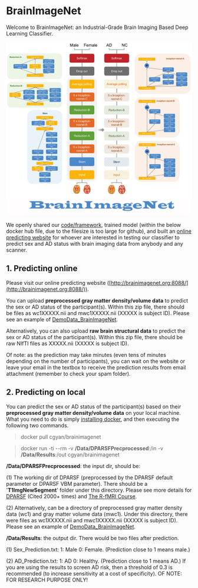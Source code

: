 # BrainImageNet

Welcome to BrainImageNet: an Industrial-Grade Brain Imaging Based Deep Learning Classifier. 

![ScreenShot](./web/images/index.jpg)

We openly shared our [code/framework](https://github.com/Chaogan-Yan/BrainImageNet), trained model (within the below docker hub file, due to the filesize is too large for github), and built an [online predicting website](http://brainimagenet.org:8088/) for whoever are interested in testing our classifier to predict sex and AD status with brain imaging data from anybody and any scanner. 

## 1. Predicting online
Please visit our online predicting website ([http://brainimagenet.org:8088/](http://brainimagenet.org:8088/)).

You can upload **preprocessed gray matter density/volume data** to predict the sex or AD status of the participant(s). Within this zip file, there should be files as wc1XXXXX.nii and mwc1XXXXX.nii (XXXXX is subject ID). Please see an example of [DemoData_BrainImageNet](https://github.com/Chaogan-Yan/BrainImageNet/blob/master/data/DemoData_BrainImageNet.zip).

Alternatively, you can also upload **raw brain structural data** to predict the sex or AD status of the participant(s). Within this zip file, there should be raw NIfTI files as XXXXX.nii (XXXXX is subject ID). 

Of note: as the prediction may take minutes (even tens of minutes depending on the number of participants), you can wait on the website or leave your email in the textbox to receive the prediction results from email attachment (remember to check your spam folder).


## 2. Predicting on local

You can predict the sex or AD status of the participant(s) based on their **preprocessed gray matter density/volume data** on your local machine. What you need to do is simply [installing docker](https://docs.docker.com/get-docker/), and then executing the following two commands.

> docker pull cgyan/brainimagenet

> docker run -ti --rm -v **/Data/DPARSFPrecprocessed**:/in -v **/Data/Results**:/out cgyan/brainimagenet

**/Data/DPARSFPrecprocessed**: the input dir, should be:

(1) The working dir of DPARSF (preprocessed by the DPARSF default parameter or DPARSF VBM parameter). There should be a '**T1ImgNewSegment**' folder under this directory. Please see more details for [DPARSF](http://rfmri.org/DPARSF) (Cited 2000+ times) and [The R-fMRI Course](http://rfmri.org/Course).

(2) Alternatively, can be a directory of preprocessed gray matter density data (wc1) and gray matter volume data (mwc1). Under this directory, there were files as wc1XXXXX.nii and mwc1XXXXX.nii (XXXXX is subject ID). Please see an example of [DemoData_BrainImageNet](https://github.com/Chaogan-Yan/BrainImageNet/blob/master/data/DemoData_BrainImageNet.zip).

**/Data/Results**: the output dir. There would be two files after prediction. 

(1) Sex_Prediction.txt: 1: Male 0: Female. (Prediction close to 1 means male.)

(2) AD_Prediction.txt: 1: AD 0: Healthy. (Prediction close to 1 means AD.) If you are using the results to screen AD risk, then a threshold of 0.3 is recommended (to increase sensitivity at a cost of specificity). OF NOTE: FOR RESEARCH PURPOSE ONLY!
 


